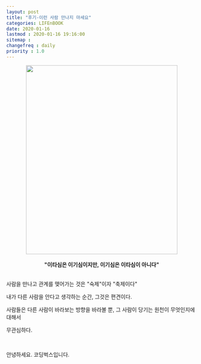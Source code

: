 ```yaml
---
layout: post
title: "후기-이런 사람 만나지 마세요"
categories: LIFEnBOOK
date: 2020-01-16
lastmod : 2020-01-16 19:16:00
sitemap :
changefreq : daily
priority : 1.0
---
```




<center><img src="http://image.yes24.com/momo/TopCate2473/MidCate004/247237812.jpg" style="height:500px; width:400px" ></center>

<br>

<center><b>"이타심은 이기심이지만, 이기심은 이타심이 아니다"</b></center>

<br>

사람을 만나고 관계를 맺어가는 것은 "숙제"이자 "축제이다"

내가 다른 사람을 안다고 생각하는 순간, 그것은 편견이다.

사람들은 다른 사람이 바라보는 방향을 바라볼 뿐, 그 사람이 당기는 원천이 무엇인지에 대해서 

무관심하다. 

<br>

안녕하세요. 코딩벅스입니다. 







